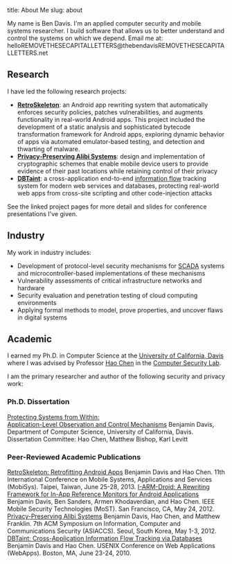 title: About Me
slug: about

My name is Ben Davis.
I'm an applied computer security and mobile systems researcher.
I build software that allows us to better understand and control the systems on which we depend.
Email me at: hello<span class="hideme">REMOVETHESECAPITALLETTERS</span>@thebendavis<span class="hideme">REMOVETHESECAPITALLETTERS</span>.net


## Research

I have led the following research projects:

* [**RetroSkeleton**]({filename}/retroskeleton-android-app-rewriting-overview.md): an Android app rewriting system that automatically enforces security policies, patches vulnerabilities, and augments functionality in real-world Android apps. This project included the development of a static analysis and sophisticated bytecode transformation framework for Android apps, exploring dynamic behavior of apps via automated emulator-based testing, and detection and thwarting of malware.
* [**Privacy-Preserving Alibi Systems**]({filename}/privacy-preserving-alibi-systems-overview.md): design and implementation of cryptographic schemes that enable mobile device users to provide evidence of their past locations while retaining control of their privacy
* [**DBTaint**]({filename}/dbtaint-database-information-flow-tracking-overview.md): a cross-application end-to-end [information flow](https://en.wikipedia.org/wiki/Information_flow_%28information_theory%29) tracking system for modern web services and databases, protecting real-world web apps from cross-site scripting and other code-injection attacks

See the linked project pages for more detail and slides for conference presentations I've given.


## Industry

My work in industry includes:

* Development of protocol-level security mechanisms for [SCADA](https://en.wikipedia.org/wiki/SCADA) systems and microcontroller-based implementations of these mechanisms
* Vulnerability assessments of critical infrastructure networks and hardware
* Security evaluation and penetration testing of cloud computing environments
* Applying formal methods to model, prove properties, and uncover flaws in digital systems


## Academic

I earned my Ph.D. in Computer Science
at the [University of California, Davis](http://ucdavis.edu/)
where I was advised by Professor [Hao Chen](http://www.cs.ucdavis.edu/~hchen/)
in the [Computer Security Lab](http://seclab.cs.ucdavis.edu/).

I am the primary researcher and author of the following security and privacy work:

### Ph.D. Dissertation

  <span class="bib-entry">
    <span class="papertitle"><a href="/pubs/davis-dissertation.pdf">Protecting Systems from Within:<br />Application-Level Observation and Control Mechanisms</a></span>
    <span class="author">Benjamin Davis, Department of Computer Science, University of California, Davis.</span>
    <span class="venue">Dissertation Committee: Hao Chen, Matthew Bishop, Karl Levitt</span>
  </span>

### Peer-Reviewed Academic Publications

  <span class="bib-entry">
    <span class="papertitle"><a href="/pubs/davis-mobisys13-retroskeleton.pdf">RetroSkeleton: Retrofitting Android Apps</a></span>
    <span class="author">Benjamin Davis and Hao Chen.</span>
    <span class="venue">11th International Conference on Mobile Systems, Applications and Services (MobiSys). Taipei, Taiwan, June 25-28, 2013.</span>
  </span>

  <span class="bib-entry">
    <span class="papertitle"><a href="/pubs/davis-most12-iarm.pdf">I-ARM-Droid: A Rewriting Framework for In-App Reference Monitors for Android Applications</a></span>
    <span class="author">Benjamin Davis, Ben Sanders, Armen Khodaverdian, and Hao Chen.</span>
    <span class="venue">IEEE Mobile Security Technologies (MoST). San Francisco, CA, May 24, 2012.</span>
  </span>

  <span class="bib-entry">
    <span class="papertitle"><a href="/pubs/davis-asiaccs12-alibis.pdf">Privacy-Preserving Alibi Systems</a></span>
    <span class="author">Benjamin Davis, Hao Chen, and Matthew Franklin.</span>
    <span class="venue">7th ACM Symposium on Information, Computer and Communications Security (ASIACCS). Seoul, South Korea, May 1-3, 2012.</span>
  </span>

  <span class="bib-entry">
    <span class="papertitle"><a href="/pubs/davis-webapps10-dbtaint.pdf">DBTaint: Cross-Application Information Flow Tracking via Databases</a></span>
    <span class="author">Benjamin Davis and Hao Chen.</span>
    <span class="venue">USENIX Conference on Web Applications (WebApps). Boston, MA, June 23-24, 2010.</span>
  </span>
